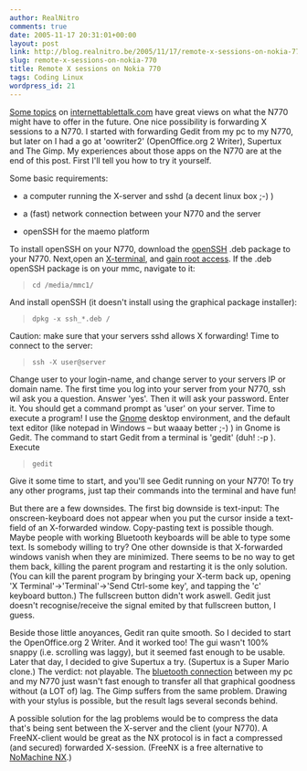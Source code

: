 ```yaml
---
author: RealNitro
comments: true
date: 2005-11-17 20:31:01+00:00
layout: post
link: http://blog.realnitro.be/2005/11/17/remote-x-sessions-on-nokia-770/
slug: remote-x-sessions-on-nokia-770
title: Remote X sessions on Nokia 770
tags: Coding Linux
wordpress_id: 21
---
```


[Some topics](http://www.internettablettalk.com/forums/showthread.php?t=361&page=1&pp=10) on [internettablettalk.com](http://www.internettablettalk.com/) have great views on what the N770 might have to offer in the future. One nice possibility is forwarding X sessions to a N770\. I started with forwarding Gedit from my pc to my N770, but later on I had a go at 'oowriter2' (OpenOffice.org 2 Writer), Supertux and The Gimp. My experiences about those apps on the N770 are at the end of this post. First I'll tell you how to try it yourself.

Some basic requirements:

* a computer running the X-server and sshd (a decent linux box ;-) )

* a (fast) network connection between your N770 and the server

* openSSH for the maemo platform

To install openSSH on your N770, download the [openSSH](http://repository.maemo.org/pool/maemo1.1rc6/free/o/openssh/) .deb package to your N770\. Next,open an [X-terminal](http://770.fs-security.com/xterm/), and [gain root access](http://maemo.org/maemowiki/HowDoiBecomeRoot). If the .deb openSSH package is on your mmc, navigate to it:

> `cd /media/mmc1/`

And install openSSH (it doesn't install using the graphical package installer):

> `dpkg -x ssh_*.deb /`

Caution: make sure that your servers sshd allows X forwarding! Time to connect to the server:

> `ssh -X user@server`

Change user to your login-name, and change server to your servers IP or domain name. The first time you log into your server from your N770, ssh wil ask you a question. Answer 'yes'. Then it will ask your password. Enter it. You should get a command prompt as 'user' on your server. Time to execute a program! I use the [Gnome](http://www.gnome.org/) desktop environment, and the default text editor (like notepad in Windows – but waaay better ;-) ) in Gnome is Gedit. The command to start Gedit from a terminal is 'gedit' (duh! :-p ). Execute

> `gedit`

Give it some time to start, and you'll see Gedit running on your N770! To try any other programs, just tap their commands into the terminal and have fun!

But there are a few downsides. The first big downside is text-input: The onscreen-keyboard does not appear when you put the cursor inside a text-field of an X-forwarded window. Copy-pasting text is possible though. Maybe people with working Bluetooth keyboards will be able to type some text. Is somebody willing to try? One other downside is that X-forwarded windows vanish when they are minimized. There seems to be no way to get them back, killing the parent program and restarting it is the only solution. (You can kill the parent program by bringing your X-term back up, opening 'X Terminal'->'Terminal'->'Send Ctrl-some key', and tapping the 'c' keyboard button.) The fullscreen button didn't work aswell. Gedit just doesn't recognise/receive the signal emited by that fullscreen button, I guess.

Beside those little anoyances, Gedit ran quite smooth. So I decided to start the OpenOffice.org 2 Writer. And it worked too! The gui wasn't 100% snappy (i.e. scrolling was laggy), but it seemed fast enough to be usable. Later that day, I decided to give Supertux a try. (Supertux is a Super Mario clone.) The verdict: not playable. The [bluetooth connection](http://blog.eikke.com/index.php/realnitro/2005/11/13/sharing_internet_with_nokia_770_over_blu) between my pc and my N770 just wasn't fast enough to transfer all that graphical goodness without (a LOT of) lag. The Gimp suffers from the same problem. Drawing with your stylus is possible, but the result lags several seconds behind.

A possible solution for the lag problems would be to compress the data that's being sent between the X-server and the client (your N770). A FreeNX-client would be great as the NX protocol is in fact a compressed (and secured) forwarded X-session. (FreeNX is a free alternative to [NoMachine NX](http://www.nomachine.com/).)
